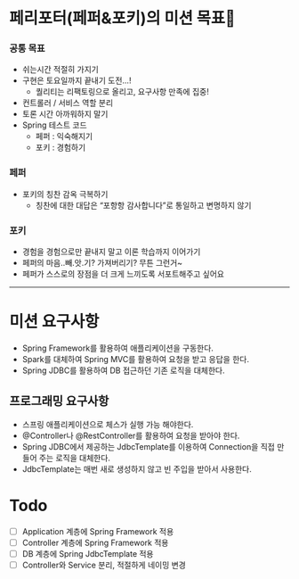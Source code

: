 # 페리포터(페퍼&포키)의 미션 목표🧚

### 공통 목표
- 쉬는시간 적절히 가지기
- 구현은 토요일까지 끝내기 도전...!
    - 퀄리티는 리팩토링으로 올리고, 요구사항 만족에 집중!
- 컨트롤러 / 서비스 역할 분리
- 토론 시간 아까워하지 말기
- Spring 테스트 코드
    - 페퍼 : 익숙해지기
    - 포키 : 경험하기

### 페퍼
- 포키의 칭찬 감옥 극복하기
    - 칭찬에 대한 대답은 “포항항 감사합니다”로 통일하고 변명하지 않기

### 포키
- 경험을 경험으로만 끝내지 말고 이론 학습까지 이어가기
- 페퍼의 마음..빼.앗.기? 가져버리기? 무튼 그런거~
- 페퍼가 스스로의 장점을 더 크게 느끼도록 서포트해주고 싶어요

---

# 미션 요구사항

- Spring Framework를 활용하여 애플리케이션을 구동한다.
- Spark를 대체하여 Spring MVC를 활용하여 요청을 받고 응답을 한다.
- Spring JDBC를 활용하여 DB 접근하던 기존 로직을 대체한다.

## 프로그래밍 요구사항

- 스프링 애플리케이션으로 체스가 실행 가능 해야한다.
- @Controller나 @RestController를 활용하여 요청을 받아야 한다.
- Spring JDBC에서 제공하는 JdbcTemplate를 이용하여 Connection을 직접 만들어 주는 로직을 대체한다.
- JdbcTemplate는 매번 새로 생성하지 않고 빈 주입을 받아서 사용한다.

# Todo

- [ ]  Application 계층에 Spring Framework 적용
- [ ]  Controller 계층에 Spring Framework 적용
- [ ]  DB 계층에 Spring JdbcTemplate 적용
- [ ]  Controller와 Service 분리, 적절하게 네이밍 변경
